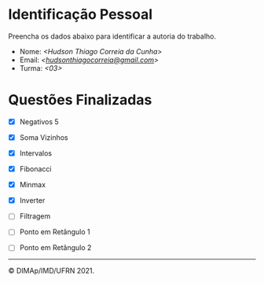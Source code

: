 ﻿# Identificação Pessoal

Preencha os dados abaixo para identificar a autoria do trabalho.

- Nome: *\<Hudson Thiago Correia da Cunha>*
- Email: *\<hudsonthiagocorreia@gmail.com>*
- Turma: *\<03>*

# Questões Finalizadas

- [x] Negativos 5
- [x] Soma Vizinhos
- [x] Intervalos
- [x] Fibonacci
- [x] Minmax
- [x] Inverter
- [ ] Filtragem
- [ ] Ponto em Retângulo 1
- [ ] Ponto em Retângulo 2


--------
&copy; DIMAp/IMD/UFRN 2021.
